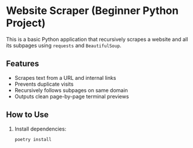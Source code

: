 # Website Scraper (Beginner Python Project)

This is a basic Python application that recursively scrapes a website and all its subpages using `requests` and `BeautifulSoup`.

## Features

- Scrapes text from a URL and internal links
- Prevents duplicate visits
- Recursively follows subpages on same domain
- Outputs clean page-by-page terminal previews

## How to Use

1. Install dependencies:
   ```bash
   poetry install
